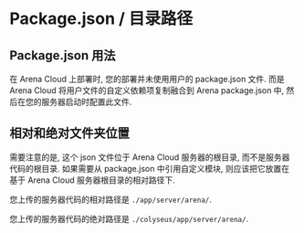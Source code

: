# Package.json / 目录路径

## Package.json 用法

在 Arena Cloud 上部署时, 您的部署并未使用用户的 package.json 文件. 而是 Arena Cloud 将用户文件的自定义依赖项复制融合到 Arena package.json 中, 然后在您的服务器启动时配置此文件.

## 相对和绝对文件夹位置

需要注意的是, 这个 json 文件位于 Arena Cloud 服务器的根目录, 而不是服务器代码的根目录. 如果需要从 package.json 中引用自定义模块, 则应该把它放置在基于 Arena Cloud 服务器根目录的相对路径下.

您上传的服务器代码的相对路径是 ```./app/server/arena/```.

您上传的服务器代码的绝对路径是 ```./colyseus/app/server/arena/```.
